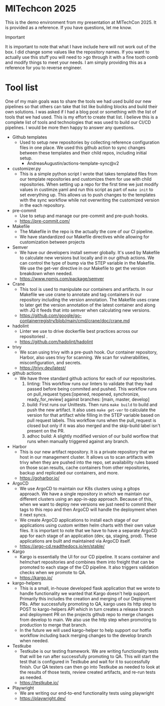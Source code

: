 # MITechcon 2025

This is the demo environment from my presentation at MITechCon 2025.  It is provided as a reference.  If you have questions, let me know.

>[!IMPORTANT]
>It is important to note that what I have include here will not work out of the box.  I did change some values like the repository names.  If you want to actually use this stuff you will need to >go through it with a fine tooth comb and modify things to meet your needs.  I am simply providing this as a reference for you to reverse engineer.

# Tool list

One of my main goals was to share the tools we had used build our new pipelines so that others can take that list like building blocks and build their own solutions.  I was asked if I had a blog post or something with the list of tools that we had used.  This is my effort to create that list.  I believe this is a complete list of tools and technologies that was used to build our CI/CD pipelines.  I would be more then happy to answer any questions.

-  Github templates
	- Used to setup new repositories by collecting reference configuration files in one place.  We used this github action to sync changes between these templates and their child repos, including initial setup.
		- AndreasAugustin/actions-template-sync@v2
- customizer.py
	- This is a simple python script I wrote that takes templated files from our template repositories and customizes them for use with child repositories.  When setting up a repo for the first time we just modify values in custimze.yaml and run this script as part of ```make init``` to set everything up.  This allows us to push changes to the templates with the sync workflow while not overwriting the customized version in the each repository.
- pre-commit
	- Use to setup and manage our pre-commit and pre-push hooks.
	- https://pre-commit.com/
- Makefile
	- The Makefile in the repo is the actually the core of our CI  pipeline.
	- We have standardized our Makefile directives while allowing for customization  between projects
- Semver
	- We have our developers install semver globally.  It's used by Makefile to calculate new versions but locally and in our github actions.  We can control the type of bump via the STEP variable in the Makefile.  We use the get-ver directive in our Makefile to get the version breakdown when needed.
	- https://www.npmjs.com/package/semver
- Crane
	- This tool is used to manipulate our containers and artifacts.  In our Makefile we use crane to annotate and tag containers in our repository including the version annotation.  The Makefile uses crane to later get the version annotation of the latest container and along with JQ it feeds that into semver when calculating new versions.
	- https://github.com/google/go-containerregistry/blob/main/cmd/crane/doc/crane.md
- hadolint
	- Linter we use to drive dockerfile best practices across our repositoriesI .
	- https://github.com/hadolint/hadolint
- trivy
	- We scan using trivy with a pre-push hook.  Our container repository, Harbor, also uses trivy for scanning.  We scan for vulnerabilities, misconfiguration, and secrets.
	- https://trivy.dev/latest/
- github actions
	- We have three standard github actions for each of our repositories.
   		1. linting: This workflow runs our linters to validate that they had passed before being commited and pushed.  This workflow runs on pull_request types:[opened, reopened, synchronize, ready_for_review] against branches: [main, master, develop]
		2. build: First runs our Unittests.  Then runs ```make build``` to build and push the new artifact.  It also uses ```make get-ver``` to calculate the version for that artifact while filling in the STEP variable based on pull request labels.  This workflow runs when the pull_request is closed but only if it was also merged and the skip-build label isn't present on the PR.
		3. adhoc build: A slightly modified version of our build worflow that runs when manually triggered against any branch.
- Harbor
	- This is our new artifact repository.  It is a private repository that we host in our management cluster.  It allows us to scan artifacts with trivy when they are pushed into the repo, set availability rules based on those scan results, cache containers from other repositories, backup and replicated our containers, and more.
	- https://goharbor.io/
- ArgoCD
	- We use ArgoCD to maintain our K8s clusters using a gitops approach.  We have a single repository in which we maintain our different clusters using an app-in-app approach.  Because of this, when we want to deploy new versions we just need to commit their tags to this repo and then ArgoCD will handle the deployment when it next syncs.
	- We create ArgoCD applications to install each stage of our applications using custom written helm charts with their own value files.  It is important to note that we have to have a separate ArgoCD app for each stage of an application (dev, qa, staging, prod).  These applications are built and maintained via ArgoCD itself.
	- https://argo-cd.readthedocs.io/en/stable/
- Kargo
	- Kargo is essentially the UI for our CD pipeline.  It scans container and helmchart repositories and combines them into freight that can be  promoted to each stage of the CD pipeline.  It also triggers validation checks when we promote to QA.
	- https://kargo.io/
- kargo-helpers
	- This is a small, in-house developed flask application that we wrote to handle functionality we wanted that Kargo doesn't help support.  Primarily this includes the creation and merging of our Deployment PRs.  After successfully promoting to QA, kargo uses its http step to POST to kargo-helpers API which in turn creates a release branch and deployment PR on the projects github repo to merge changes from develop to main.  We also use the http step when promoting to production to merge that branch.
	- In the future we will used kargo-helper to help support our hotfix workflow including back merging changes to the develop branch when needed.
- Testkube
	- Testkube is our testing framework.  We are writing  functionality tests that will be run after successfully promoting to QA.  This will start the test that is configured in Testkube and wait for it to successfully finish.  Our QA testers can then go into Testkube as needed to look at the results of those tests, review created artifacts, and re-run tests as needed.
	- https://testkube.io/
- Playwright
	- We are writing our end-to-end functionality tests using playwright
	- https://playwright.dev/

